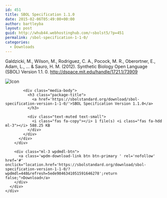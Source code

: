 ```yaml
---
id: 451
title: SBOL Specification 1.1.0
date: 2015-02-06T05:49:00+00:00
author: bartleyba
layout: post
guid: http://whub44.webhostinghub.com/~sbolst5/?p=451
permalink: /sbol-specification-1-1-0/
categories:
  - Downloads
---
```

Galdzicki, M., Wilson, M., Rodriguez, C. A., Pocock, M. R., Oberortner, E., Adam, L., &#8230; & Sauro, H. M. (2012). Synthetic Biology Open Language (SBOL) Version 1.1. 0. <http://dspace.mit.edu/handle/1721.1/73909>

<div class='w3eden'>
  <!-- WPDM Link Template: Default Template -->
  
  <div class="link-template-default card mb-2">
    <div class="card-body">
      <div class="media stack-xs">
        <div class="media-body">
          <div class="media">
            <div class="mr-3 img-48">
              <img class="wpdm_icon" alt="Icon" src="https://sbolstandard.org/wp-content/plugins/download-manager/assets/file-type-icons/pdf.svg" onError='this.src="https://sbolstandard.org/wp-content/plugins/download-manager/assets/file-type-icons/unknown.svg";' />
            </div>
            
            <div class="media-body">
              <h3 class="package-title">
                <a href='https://sbolstandard.org/download/sbol-specification-version-1-1-0/'>SBOL Specification Version 1.1.0</a>
              </h3>
              
              <div class="text-muted text-small">
                <i class="fas fa-copy"></i> 1 file(s) <i class="fas fa-hdd ml-3"></i> 588.25 KB
              </div>
            </div>
          </div>
        </div>
        
        <div class="ml-3 wpdmdl-btn">
          <a class='wpdm-download-link btn btn-primary ' rel='nofollow' href='#' onclick="location.href='https://sbolstandard.org/download/sbol-specification-version-1-1-0/?wpdmdl=448&refresh=5ede9846341051591646278';return false;">Download</a>
        </div>
      </div>
    </div>
  </div>
</div>